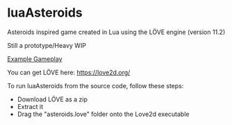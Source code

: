 # luaAsteroids
Asteroids inspired game created in Lua using the LÖVE engine (version 11.2)

Still a prototype/Heavy WIP

[Example Gameplay](https://i.imgur.com/LHr123R.mp4)

You can get LÖVE here:
https://love2d.org/

To run luaAsteroids from the source code, follow these steps:

* Download LÖVE as a zip
* Extract it
* Drag the "asteroids.love" folder onto the Love2d executable
